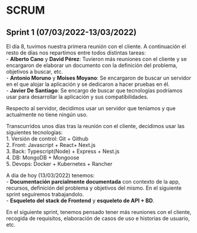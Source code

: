 # SCRUM

## Sprint 1 (07/03/2022-13/03/2022)
  El día 8, tuvimos nuestra primera reunión con el cliente. A continuación el resto de días nos repartimos entre todos distintas tareas:  
    - __Alberto Cano__ y __David Pérez__: Tuvieron más reuniones con el cliente y se encargaron de elaborar un documento con la definición del problema, objetivos a buscar, etc.   
    - __Antonio Moruno__ y __Moises Moyano__: Se encargaron de buscar un servidor en el que alojar la aplicación y se dedicaron a hacer pruebas en él.  
    - __Javier De Santiago__: Se encargo de buscar que tecnologías podríamos usar para desarrollar la aplicación y sus compatibilidades.  
   
   Respecto al servidor, decidimos usar un servidor que teníamos y que actualmente no tiene ningún uso.
   
   Transcurridos unos días tras la reunión con el cliente, decidimos usar las siguientes tecnologías:  
      1. Versión de control: Git + Github  
      2. Front: Javascript + React+ Next.js  
      3. Back: Typescript(Node) + Express + Nest.js  
      4. DB: MongoDB + Mongoose  
      5. Devops: Docker + Kubernetes + Rancher
     
 
   A dia de hoy (13/03/2022) tenemos:  
      - __Documentación parcialmente documentada__ con contexto de la app, recursos, definición del problema y objetivos del mismo. En el siguiente sprint seguiremos trabajandolo.    
      - __Esqueleto del stack de Frontend__ y __esqueleto de API + BD__.  
      
   En el siguiente sprint, tenemos pensado tener más reuniones con el cliente, recogida de requisitos, elaboración de casos de uso e historias de usuario, etc.
